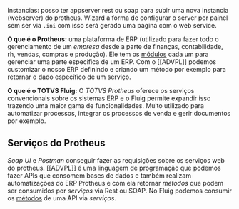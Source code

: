 Instancias: posso ter appserver rest ou soap para subir uma nova instancia (webserver) do protheus.
Wizard a forma de configurar o server por painel sem ser via `.ini` com isso será gerado uma página com o web service.

**O que é o Protheus:** uma plataforma de ERP (utilizado para fazer todo o gerenciamento de um *empresa* desde a parte de finanças, contabilidade, rh, vendas, compras e produção).
Ele tem os <u>módulos</u> cada um para gerenciar uma parte especifica de um ERP.
Com o [[ADVPL]] podemos customizar o nosso ERP definindo e criando um método por exemplo para retornar o dado específico de um serviço.

**O que é o TOTVS Fluig:** O *TOTVS Protheus* oferece os serviços convencionais sobre os sistemas ERP e o Fluig permite expandir isso trazendo uma maior gama de funcionalidades.
Muito utilizado para automatizar processos, integrar os processos de venda e gerir documentos por exemplo.

## Serviços do Protheus
*Soap UI* e *Postman* conseguir fazer as requisições sobre os serviços web do protheus.
[[ADVPL]] é uma linguagem de programação que podemos fazer APIs que consomem bases de dados e também realizam automatizações do ERP Protheus e com ela retornar *métodos* que podem ser consumidos por *serviços* via Rest ou SOAP.
No Fluig podemos consumir os <u>métodos</u> de uma API via *serviços*.